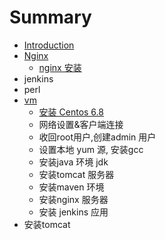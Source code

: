 # Summary

* [Introduction](README.md)
* [Nginx](chapter1.md)
  * [nginx 安装](chapter1/nginx-an-zhuang.md)
* jenkins
* perl
* [vm](vm.md)
  * [安装 Centos 6.8](vm/an-zhuang-centos-6-8.md)
  * 网络设置&客户端连接
  * 收回root用户,创建admin 用户
  * 设置本地 yum 源, 安装gcc
  * 安装java 环境 jdk
  * 安装tomcat 服务器
  * 安装maven 环境
  * 安装nginx 服务器
  * 安装 jenkins 应用
* 安装tomcat

